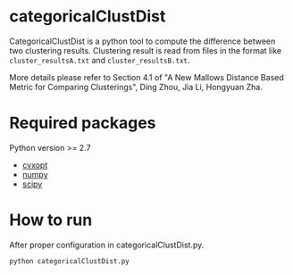 categoricalClustDist
===========

CategoricalClustDist is a python tool to compute the difference between two clustering results.
Clustering result is read from files in the format like `cluster_resultsA.txt` and `cluster_resultsB.txt`.	

More details please refer to Section 4.1 of "A New Mallows Distance Based
Metric for Comparing Clusterings", Ding Zhou, Jia Li, Hongyuan Zha.

Required packages
===========
Python version >= 2.7
- [cvxopt](http://cvxopt.org) 
- [numpy](http://www.numpy.org)
- [scipy](http://www.numpy.org)

How to run
===========
After proper configuration in categoricalClustDist.py.

`python categoricalClustDist.py`
